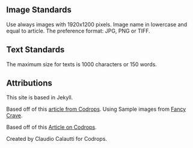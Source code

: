 ## Image Standards
Use always images with 1920x1200 pixels.
Image name in lowercase and equal to article.
The preference format: JPG, PNG or TIFF.

## Text Standards
The maximum size for texts is 1000 characters or 150 words.

## Attributions
This site is based in Jekyll.

Based off of this [article from Codrops](http://tympanus.net/codrops/?p=24222).
Using Sample images from [Fancy Crave](http://fancycrave.com/).

Based off of this [Article on Codrops](http://tympanus.net/codrops/?p=24222).

Created by Claudio Calautti for Codrops.
